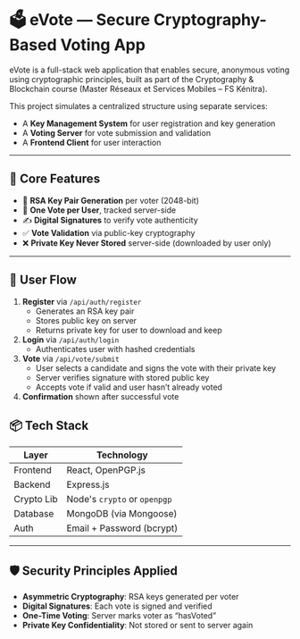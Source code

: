 # 🗳️ eVote — Secure Cryptography-Based Voting App

eVote is a full-stack web application that enables secure, anonymous voting using cryptographic principles, built as part of the Cryptography & Blockchain course (Master Réseaux et Services Mobiles – FS Kénitra).

This project simulates a centralized structure using separate services:
- A **Key Management System** for user registration and key generation
- A **Voting Server** for vote submission and validation
- A **Frontend Client** for user interaction

---

## 🔐 Core Features

- 🔑 **RSA Key Pair Generation** per voter (2048-bit)
- 🧾 **One Vote per User**, tracked server-side
- ✍️ **Digital Signatures** to verify vote authenticity
- ✅ **Vote Validation** via public-key cryptography
- ❌ **Private Key Never Stored** server-side (downloaded by user only)

---

## 🧪 User Flow

1. **Register** via `/api/auth/register`
   - Generates an RSA key pair
   - Stores public key on server
   - Returns private key for user to download and keep
2. **Login** via `/api/auth/login`
   - Authenticates user with hashed credentials
3. **Vote** via `/api/vote/submit`
   - User selects a candidate and signs the vote with their private key
   - Server verifies signature with stored public key
   - Accepts vote if valid and user hasn’t already voted
4. **Confirmation** shown after successful vote

## 📦 Tech Stack

| Layer       | Technology       |
|-------------|------------------|
| Frontend    | React, OpenPGP.js |
| Backend     | Express.js        |
| Crypto Lib  | Node's `crypto` or `openpgp` |
| Database    | MongoDB (via Mongoose) |
| Auth        | Email + Password (bcrypt) |

---

## 🛡️ Security Principles Applied

- **Asymmetric Cryptography**: RSA keys generated per voter
- **Digital Signatures**: Each vote is signed and verified
- **One-Time Voting**: Server marks voter as “hasVoted”
- **Private Key Confidentiality**: Not stored or sent to server again

